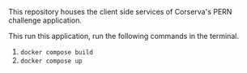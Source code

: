 This repository houses the client side services of Corserva's PERN challenge application.

This run this application, run the following commands in the terminal.

1. `docker compose build`
2. `docker compose up`
